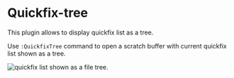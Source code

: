 # Quickfix-tree

This plugin allows to display quickfix list as a tree.

Use `:QuickfixTree` command to open a scratch buffer with current quickfix list shown as a tree.

![quickfix list shown as a file tree](https://gist.github.com/user-attachments/assets/1fd9180f-c90b-4678-af49-bf8d80c8ccb0).

